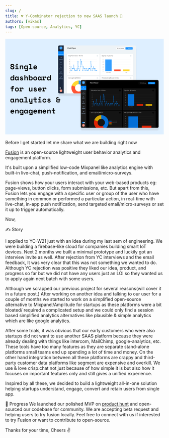 ```yaml
---
slug: /
title: 💔 Y-Combinator rejection to new SAAS launch 🚀
authors: [vikas]
tags: [Open-source, Analytics, YC]
---
```


![Docusaurus Plushie](./Piedpiper.png)

Before I get started let me share what we are building right now

[Fusion]("https://fusionhq.co") is an open-source lightweight user behavior analytics and engagement platform.

It's built upon a simplified low-code Mixpanel like analytics engine with built-in live-chat, push-notification, and email/micro-surveys.

Fusion shows how your users interact with your web-based products eg: page-views, button clicks, form submissions, etc. But apart from this, Fusion lets you engage with a specific user or group of the user who have something in common or performed a particular action, in real-time with live-chat, in-app push notification, send targeted email/micro-surveys or set it up to trigger automatically.

Now,

✍️ Story

I applied to YC-W21 just with an idea during my last sem of engineering. We were building a firebase-like cloud for companies building smart IoT devices. Next 2 months we built a minimal prototype and luckily got an interview invite as well. After rejection from YC interviews and the email feedback, It was very clear that this was not something we wanted to do. Although YC rejection was positive they liked our idea, product, and progress so far but we did not have any users just an LOI so they wanted us to apply again next batch with some users.

Although we scrapped our previous project for several reasons(will cover it in a future post.) After working on another idea and talking to our user for a couple of months we started to work on a simplified open-source alternative to Mixpanel/Amplitude for startups as these platforms were a bit bloated/ required a complicated setup and we could only find a session based simplified analytics alternatives like plausible & simple analytics which are like google analytics.

After some trials, it was obvious that our early customers who were also startups did not want to use another SAAS platform because they were already dealing with things like intercom, MailChimp, google-analytics, etc. These tools have too many features as they are separate stand-alone platforms small teams end up spending a lot of time and money. On the other hand integration between all these platforms are crappy and third-party customer data platforms like segment are expensive and overkill. We use & love crisp.chat not just because of how simple it is but also how it focuses on important features only and still gives a unified experience.

Inspired by all these, we decided to build a lightweight all-in-one solution helping startups understand, engage, convert and retain users from single app.

🚀 Progress
We launched our polished MVP on [product hunt](https://www.producthunt.com/posts/fusion-4) and open-sourced our codebase for community. We are accepting beta request and helping users to try fusion locally. Feel free to connect with us if interested to try Fusion or want to contribute to open-source.

Thanks for your time,
Cheers ✌️

